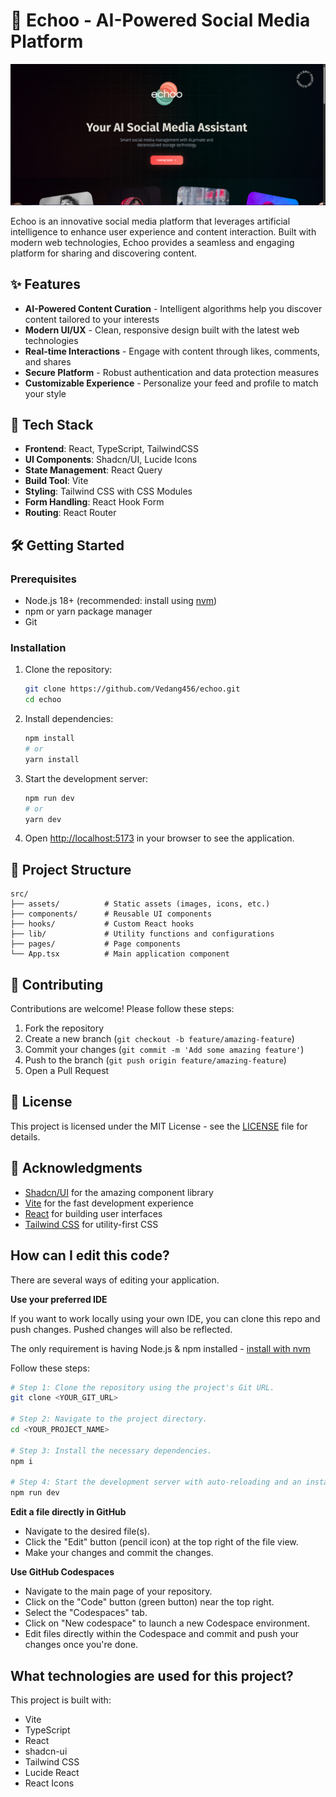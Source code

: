 # 🎯 Echoo - AI-Powered Social Media Platform

![Echoo Banner](public/images/og-image.png)

Echoo is an innovative social media platform that leverages artificial intelligence to enhance user experience and content interaction. Built with modern web technologies, Echoo provides a seamless and engaging platform for sharing and discovering content.

## ✨ Features

- **AI-Powered Content Curation** - Intelligent algorithms help you discover content tailored to your interests
- **Modern UI/UX** - Clean, responsive design built with the latest web technologies
- **Real-time Interactions** - Engage with content through likes, comments, and shares
- **Secure Platform** - Robust authentication and data protection measures
- **Customizable Experience** - Personalize your feed and profile to match your style

## 🚀 Tech Stack

- **Frontend**: React, TypeScript, TailwindCSS
- **UI Components**: Shadcn/UI, Lucide Icons
- **State Management**: React Query
- **Build Tool**: Vite
- **Styling**: Tailwind CSS with CSS Modules
- **Form Handling**: React Hook Form
- **Routing**: React Router

## 🛠️ Getting Started

### Prerequisites

- Node.js 18+ (recommended: install using [nvm](https://github.com/nvm-sh/nvm#installing-and-updating))
- npm or yarn package manager
- Git

### Installation

1. Clone the repository:
   ```bash
   git clone https://github.com/Vedang456/echoo.git
   cd echoo
   ```

2. Install dependencies:
   ```bash
   npm install
   # or
   yarn install
   ```

3. Start the development server:
   ```bash
   npm run dev
   # or
   yarn dev
   ```

4. Open [http://localhost:5173](http://localhost:5173) in your browser to see the application.

## 📂 Project Structure

```
src/
├── assets/          # Static assets (images, icons, etc.)
├── components/      # Reusable UI components
├── hooks/           # Custom React hooks
├── lib/             # Utility functions and configurations
├── pages/           # Page components
└── App.tsx          # Main application component
```

## 🌟 Contributing

Contributions are welcome! Please follow these steps:

1. Fork the repository
2. Create a new branch (`git checkout -b feature/amazing-feature`)
3. Commit your changes (`git commit -m 'Add some amazing feature'`)
4. Push to the branch (`git push origin feature/amazing-feature`)
5. Open a Pull Request

## 📄 License

This project is licensed under the MIT License - see the [LICENSE](LICENSE) file for details.

## 🙏 Acknowledgments

- [Shadcn/UI](https://ui.shadcn.com/) for the amazing component library
- [Vite](https://vitejs.dev/) for the fast development experience
- [React](https://react.dev/) for building user interfaces
- [Tailwind CSS](https://tailwindcss.com/) for utility-first CSS

## How can I edit this code?

There are several ways of editing your application.

**Use your preferred IDE**

If you want to work locally using your own IDE, you can clone this repo and push changes. Pushed changes will also be reflected.

The only requirement is having Node.js & npm installed - [install with nvm](https://github.com/nvm-sh/nvm#installing-and-updating)

Follow these steps:

```sh
# Step 1: Clone the repository using the project's Git URL.
git clone <YOUR_GIT_URL>

# Step 2: Navigate to the project directory.
cd <YOUR_PROJECT_NAME>

# Step 3: Install the necessary dependencies.
npm i

# Step 4: Start the development server with auto-reloading and an instant preview.
npm run dev
```

**Edit a file directly in GitHub**

- Navigate to the desired file(s).
- Click the "Edit" button (pencil icon) at the top right of the file view.
- Make your changes and commit the changes.

**Use GitHub Codespaces**

- Navigate to the main page of your repository.
- Click on the "Code" button (green button) near the top right.
- Select the "Codespaces" tab.
- Click on "New codespace" to launch a new Codespace environment.
- Edit files directly within the Codespace and commit and push your changes once you're done.

## What technologies are used for this project?

This project is built with:

- Vite
- TypeScript
- React
- shadcn-ui
- Tailwind CSS
- Lucide React
- React Icons
